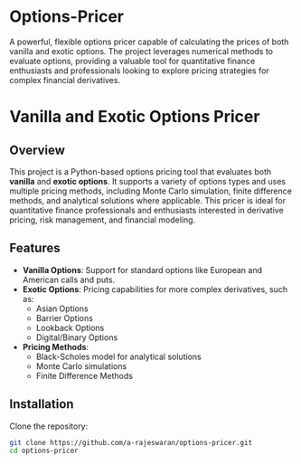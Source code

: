 # Options-Pricer
A powerful, flexible options pricer capable of calculating the prices of both vanilla and exotic options. The project leverages numerical methods to evaluate options, providing a valuable tool for quantitative finance enthusiasts and professionals looking to explore pricing strategies for complex financial derivatives.

# Vanilla and Exotic Options Pricer

## Overview
This project is a Python-based options pricing tool that evaluates both **vanilla** and **exotic options**. It supports a variety of options types and uses multiple pricing methods, including Monte Carlo simulation, finite difference methods, and analytical solutions where applicable. This pricer is ideal for quantitative finance professionals and enthusiasts interested in derivative pricing, risk management, and financial modeling.

## Features
- **Vanilla Options**: Support for standard options like European and American calls and puts.
- **Exotic Options**: Pricing capabilities for more complex derivatives, such as:
  - Asian Options
  - Barrier Options
  - Lookback Options
  - Digital/Binary Options
- **Pricing Methods**:
  - Black-Scholes model for analytical solutions
  - Monte Carlo simulations
  - Finite Difference Methods

## Installation
Clone the repository:
```bash
git clone https://github.com/a-rajeswaran/options-pricer.git
cd options-pricer

